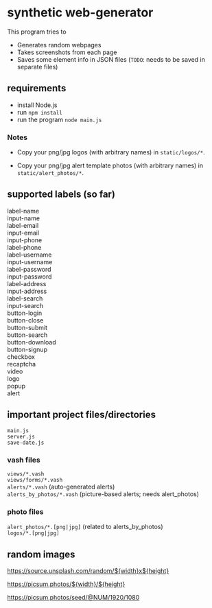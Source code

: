 
# synthetic web-generator

This program tries to

* Generates random webpages
* Takes screenshots from each page
* Saves some element info in JSON files (`TODO`: needs to be saved in separate files)

## requirements

* install Node.js
* run `npm install`
* run the program `node main.js`

### Notes

* Copy your png/jpg logos (with arbitrary names) in `static/logos/*`.

* Copy your png/jpg alert template photos (with arbitrary names) in `static/alert_photos/*`.

## supported labels (so far)

label-name\
input-name\
label-email\
input-email\
input-phone\
label-phone\
label-username\
input-username\
label-password\
input-password\
label-address\
input-address\
label-search\
input-search\
button-login\
button-close\
button-submit\
button-search\
button-download\
button-signup\
checkbox\
recaptcha\
video\
logo\
popup\
alert

## important project files/directories

`main.js`\
`server.js`\
`save-date.js`

### vash files

`views/*.vash`\
`views/forms/*.vash`\
`alerts/*.vash` (auto-generated alerts)\
`alerts_by_photos/*.vash` (picture-based alerts; needs alert_photos)

### photo files

`alert_photos/*.[png|jpg]` (related to alerts_by_photos)\
`logos/*.[png|jpg]`

## random images

<https://source.unsplash.com/random/${width}x${height}>

<https://picsum.photos/${width}/${height}>

<https://picsum.photos/seed/@NUM/1920/1080>
